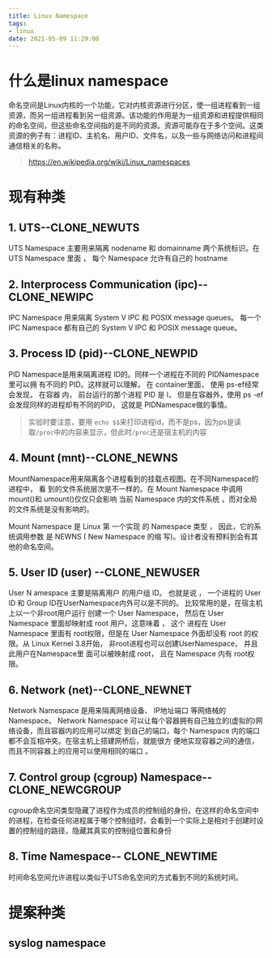```yaml
---
title: Linux Namespace
tags:
- linux
date: 2021-05-09 11:29:00
---
```


# 什么是linux namespace

命名空间是Linux内核的一个功能，它对内核资源进行分区，使一组进程看到一组资源，而另一组进程看到另一组资源。该功能的作用是为一组资源和进程提供相同的命名空间，但这些命名空间指的是不同的资源。资源可能存在于多个空间。这类资源的例子有：进程ID、主机名、用户ID、文件名，以及一些与网络访问和进程间通信相关的名称。

> https://en.wikipedia.org/wiki/Linux_namespaces



# 现有种类


## 1. UTS--CLONE_NEWUTS

UTS Namespace 主要用来隔离 nodename 和 domainname 两个系统标识。在 UTS Namespace 里面 ， 每个 Namespace 允许有自己的 hostname

## 2. Interprocess Communication (ipc)--CLONE_NEWIPC

IPC Namespace 用来隔离 System V IPC 和 POSIX message queues。 每一个 IPC Namespace 都有自己的 System V IPC 和 POSIX message queue。

## 3. Process ID (pid)--CLONE_NEWPID

PID Namespace是用来隔离进程 ID的。同样一个进程在不同的 PIDNamespace里可以拥 有不同的 PID。这样就可以理解， 在 container里面， 使用 ps-ef经常会发现， 在容器 内， 前台运行的那个进程 PID 是 l， 但是在容器外，使用 ps -ef会发现同样的进程却有不同的PID， 这就是 PIDNamespace做的事情。

> 实验时要注意，要用 `echo $$`来打印进程id，而不是ps，因为ps是读取`/proc`中的内容来显示，但此时`/proc`还是宿主机的内容

## 4. Mount (mnt)--CLONE_NEWNS

MountNamespace用来隔离各个进程看到的挂载点视图。在不同Namespace的进程中， 看 到的文件系统层次是不一样的。在 Mount Namespace 中调用 mount()和 umount()仅仅只会影响 当前 Namespace 内的文件系统 ，而对全局的文件系统是没有影响的。

Mount Namespace 是 Linux 第 一个实现 的 Namespace 类型 ， 因此，它的系统调用参数 是 NEWNS ( New Namespace 的缩 写)。设计者没有预料到会有其他的命名空间。

## 5. User ID (user) --CLONE_NEWUSER

User N amespace 主要是隔离用户 的用户组 ID。 也就是说 ， 一个进程的 User ID 和 Group ID在UserNamespace内外可以是不同的。 比较常用的是，在宿主机上以一个非root用户运行 创建一个 User Namespace， 然后在 User Namespace 里面却映射成 root 用户。这意味着 ， 这个 进程在 User Namespace 里面有 root权限，但是在 User Namespace 外面却没有 root 的权限。从 Linux Kernel 3.8开始， 非root进程也可以创建UserNamespace， 并且此用户在Namespace里 面可以被映射成 root， 且在 Namespace 内有 root权限。

## 6. Network (net)--CLONE_NEWNET

Network Namespace 是用来隔离网络设备、 IP地址端口 等网络械的 Namespace。 Network Namespace 可以让每个容器拥有自己独立的(虚拟的)网络设备，而且容器内的应用可以绑定 到自己的端口，每个 Namespace 内的端口都不会互相冲突。在宿主机上搭建网桥后，就能很方 便地实现容器之间的通信，而且不同容器上的应用可以使用相同的端口 。

## 7. Control group (cgroup) Namespace--CLONE_NEWCGROUP

cgroup命名空间类型隐藏了进程作为成员的控制组的身份。在这样的命名空间中的进程，在检查任何进程属于哪个控制组时，会看到一个实际上是相对于创建时设置的控制组的路径，隐藏其真实的控制组位置和身份

## 8. Time Namespace-- CLONE_NEWTIME

时间命名空间允许进程以类似于UTS命名空间的方式看到不同的系统时间。

# 提案种类

## syslog namespace

